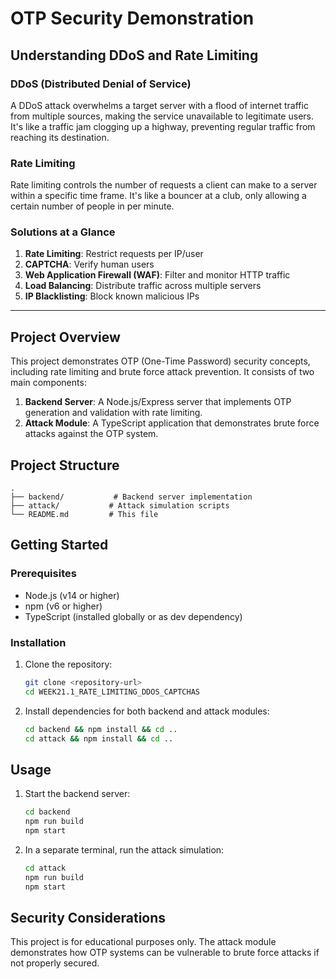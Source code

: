 # OTP Security Demonstration

## Understanding DDoS and Rate Limiting

### DDoS (Distributed Denial of Service)
A DDoS attack overwhelms a target server with a flood of internet traffic from multiple sources, making the service unavailable to legitimate users. It's like a traffic jam clogging up a highway, preventing regular traffic from reaching its destination.

### Rate Limiting
Rate limiting controls the number of requests a client can make to a server within a specific time frame. It's like a bouncer at a club, only allowing a certain number of people in per minute.

### Solutions at a Glance
1. **Rate Limiting**: Restrict requests per IP/user
2. **CAPTCHA**: Verify human users
3. **Web Application Firewall (WAF)**: Filter and monitor HTTP traffic
4. **Load Balancing**: Distribute traffic across multiple servers
5. **IP Blacklisting**: Block known malicious IPs

---

## Project Overview
This project demonstrates OTP (One-Time Password) security concepts, including rate limiting and brute force attack prevention. It consists of two main components:

1. **Backend Server**: A Node.js/Express server that implements OTP generation and validation with rate limiting.
2. **Attack Module**: A TypeScript application that demonstrates brute force attacks against the OTP system.

## Project Structure

```
.
├── backend/           # Backend server implementation
├── attack/           # Attack simulation scripts
└── README.md         # This file
```

## Getting Started

### Prerequisites

- Node.js (v14 or higher)
- npm (v6 or higher)
- TypeScript (installed globally or as dev dependency)

### Installation

1. Clone the repository:
   ```bash
   git clone <repository-url>
   cd WEEK21.1_RATE_LIMITING_DDOS_CAPTCHAS
   ```

2. Install dependencies for both backend and attack modules:
   ```bash
   cd backend && npm install && cd ..
   cd attack && npm install && cd ..
   ```

## Usage

1. Start the backend server:
   ```bash
   cd backend
   npm run build
   npm start
   ```

2. In a separate terminal, run the attack simulation:
   ```bash
   cd attack
   npm run build
   npm start
   ```
## Security Considerations

This project is for educational purposes only. The attack module demonstrates how OTP systems can be vulnerable to brute force attacks if not properly secured.
